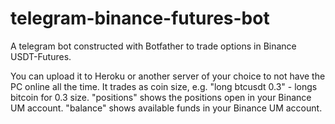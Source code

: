 # telegram-binance-futures-bot
 A telegram bot constructed with Botfather to trade options in Binance USDT-Futures.
 
 You can upload it to Heroku or another server of your choice to not have the PC online all the time.
 It trades as coin size, e.g. "long btcusdt 0.3" - longs bitcoin for 0.3 size.
 "positions" shows the positions open in your Binance UM account.
 "balance" shows available funds in your Binance UM account.

